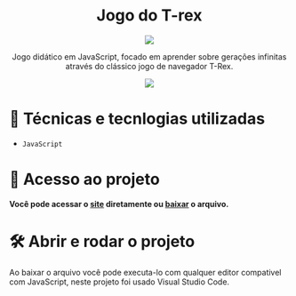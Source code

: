 <h1 align="center"> Jogo do T-rex  </h1>
<p align="center">
<img loading="lazy" src="http://img.shields.io/static/v1?label=STATUS&message=EM%20DESENVOLVIMENTO&color=GREEN&style=for-the-badge"/>
</p>
<p align="center">
Jogo didático em JavaScript, focado em aprender sobre gerações infinitas através do clássico jogo de navegador T-Rex.
<p align="center">
<img loading="lazy" src = "https://i.giphy.com/media/v1.Y2lkPTc5MGI3NjExemZ5cjlqZnF1NG4yOTBrZ3BpOWN6dW5uNzNpbzE1M3Bqa2IzZGlneSZlcD12MV9pbnRlcm5hbF9naWZfYnlfaWQmY3Q9Zw/M0sgAN3LgljWNtNEbT/giphy.gif"/>

  # :hammer: Técnicas e tecnlogias utilizadas

- `JavaScript` 

# 📁 Acesso ao projeto

**Você pode acessar o [site](trex-sigma.vercel.app) diretamente ou [baixar](https://github.com/Z3R1NH0/Trex.git) o arquivo.**

# 🛠️ Abrir e rodar o projeto

Ao baixar o arquivo você pode executa-lo com qualquer editor compativel com JavaScript, neste projeto foi usado Visual Studio Code.
